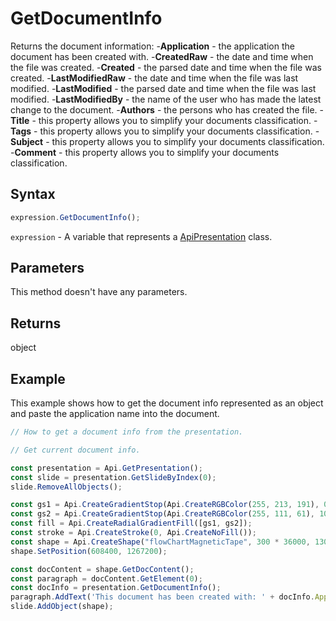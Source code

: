 # GetDocumentInfo

Returns the document information:
-**Application** - the application the document has been created with.
-**CreatedRaw** - the date and time when the file was created.
-**Created** - the parsed date and time when the file was created.
-**LastModifiedRaw** - the date and time when the file was last modified.
-**LastModified** - the parsed date and time when the file was last modified.
-**LastModifiedBy** - the name of the user who has made the latest change to the document.
-**Authors** - the persons who has created the file.
-**Title** - this property allows you to simplify your documents classification.
-**Tags** - this property allows you to simplify your documents classification.
-**Subject** - this property allows you to simplify your documents classification.
-**Comment** - this property allows you to simplify your documents classification.

## Syntax

```javascript
expression.GetDocumentInfo();
```

`expression` - A variable that represents a [ApiPresentation](../ApiPresentation.md) class.

## Parameters

This method doesn't have any parameters.

## Returns

object

## Example

This example shows how to get the document info represented as an object and paste the application name into the document.

```javascript editor-pptx
// How to get a document info from the presentation.

// Get current document info.

const presentation = Api.GetPresentation();
const slide = presentation.GetSlideByIndex(0);
slide.RemoveAllObjects();

const gs1 = Api.CreateGradientStop(Api.CreateRGBColor(255, 213, 191), 0);
const gs2 = Api.CreateGradientStop(Api.CreateRGBColor(255, 111, 61), 100000);
const fill = Api.CreateRadialGradientFill([gs1, gs2]);
const stroke = Api.CreateStroke(0, Api.CreateNoFill());
const shape = Api.CreateShape("flowChartMagneticTape", 300 * 36000, 130 * 36000, fill, stroke);
shape.SetPosition(608400, 1267200);

const docContent = shape.GetDocContent();
const paragraph = docContent.GetElement(0);
const docInfo = presentation.GetDocumentInfo();
paragraph.AddText('This document has been created with: ' + docInfo.Application);
slide.AddObject(shape);

```
